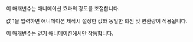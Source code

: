이 매개변수는 애니메이션 효과의 강도를 조절합니다.

값 1을 입력하면 애니메이션 제작시 설정한 값와 동일한 회전 및 변환량이 적용됩니다.

이 매개변수는 걷기 애니메이션에서만 작동합니다.
